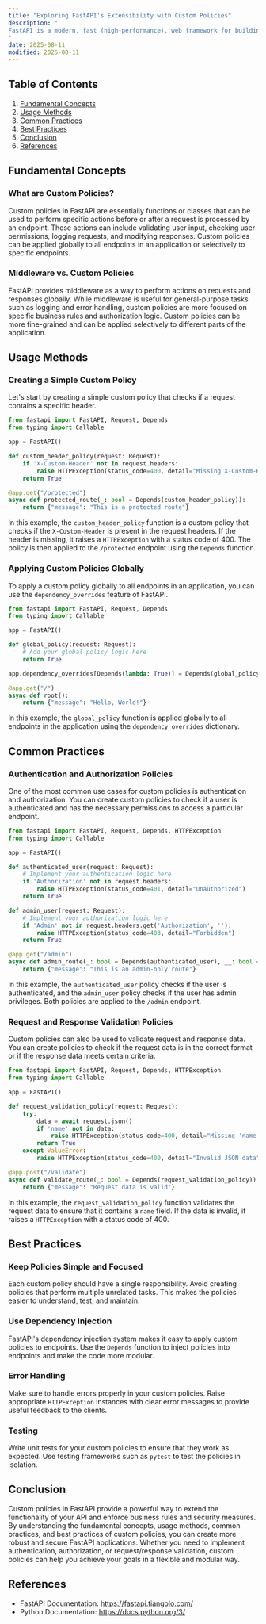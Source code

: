 ```yaml
---
title: "Exploring FastAPI's Extensibility with Custom Policies"
description: "
FastAPI is a modern, fast (high-performance), web framework for building APIs with Python based on standard Python type hints. One of its powerful features is its extensibility, which allows developers to create custom policies to handle various aspects of API operations such as authentication, authorization, and request/response processing. Custom policies provide a flexible way to enforce business rules and security measures across different endpoints in a FastAPI application. In this blog, we will explore the fundamental concepts, usage methods, common practices, and best practices of using custom policies in FastAPI.
"
date: 2025-08-11
modified: 2025-08-11
---
```


## Table of Contents
1. [Fundamental Concepts](#fundamental-concepts)
2. [Usage Methods](#usage-methods)
3. [Common Practices](#common-practices)
4. [Best Practices](#best-practices)
5. [Conclusion](#conclusion)
6. [References](#references)

## Fundamental Concepts

### What are Custom Policies?
Custom policies in FastAPI are essentially functions or classes that can be used to perform specific actions before or after a request is processed by an endpoint. These actions can include validating user input, checking user permissions, logging requests, and modifying responses. Custom policies can be applied globally to all endpoints in an application or selectively to specific endpoints.

### Middleware vs. Custom Policies
FastAPI provides middleware as a way to perform actions on requests and responses globally. While middleware is useful for general-purpose tasks such as logging and error handling, custom policies are more focused on specific business rules and authorization logic. Custom policies can be more fine-grained and can be applied selectively to different parts of the application.

## Usage Methods

### Creating a Simple Custom Policy
Let's start by creating a simple custom policy that checks if a request contains a specific header.

```python
from fastapi import FastAPI, Request, Depends
from typing import Callable

app = FastAPI()

def custom_header_policy(request: Request):
    if 'X-Custom-Header' not in request.headers:
        raise HTTPException(status_code=400, detail="Missing X-Custom-Header")
    return True

@app.get("/protected")
async def protected_route(_: bool = Depends(custom_header_policy)):
    return {"message": "This is a protected route"}
```

In this example, the `custom_header_policy` function is a custom policy that checks if the `X-Custom-Header` is present in the request headers. If the header is missing, it raises a `HTTPException` with a status code of 400. The policy is then applied to the `/protected` endpoint using the `Depends` function.

### Applying Custom Policies Globally
To apply a custom policy globally to all endpoints in an application, you can use the `dependency_overrides` feature of FastAPI.

```python
from fastapi import FastAPI, Request, Depends
from typing import Callable

app = FastAPI()

def global_policy(request: Request):
    # Add your global policy logic here
    return True

app.dependency_overrides[Depends(lambda: True)] = Depends(global_policy)

@app.get("/")
async def root():
    return {"message": "Hello, World!"}
```

In this example, the `global_policy` function is applied globally to all endpoints in the application using the `dependency_overrides` dictionary.

## Common Practices

### Authentication and Authorization Policies
One of the most common use cases for custom policies is authentication and authorization. You can create custom policies to check if a user is authenticated and has the necessary permissions to access a particular endpoint.

```python
from fastapi import FastAPI, Request, Depends, HTTPException
from typing import Callable

app = FastAPI()

def authenticated_user(request: Request):
    # Implement your authentication logic here
    if 'Authorization' not in request.headers:
        raise HTTPException(status_code=401, detail="Unauthorized")
    return True

def admin_user(request: Request):
    # Implement your authorization logic here
    if 'Admin' not in request.headers.get('Authorization', ''):
        raise HTTPException(status_code=403, detail="Forbidden")
    return True

@app.get("/admin")
async def admin_route(_: bool = Depends(authenticated_user), __: bool = Depends(admin_user)):
    return {"message": "This is an admin-only route"}
```

In this example, the `authenticated_user` policy checks if the user is authenticated, and the `admin_user` policy checks if the user has admin privileges. Both policies are applied to the `/admin` endpoint.

### Request and Response Validation Policies
Custom policies can also be used to validate request and response data. You can create policies to check if the request data is in the correct format or if the response data meets certain criteria.

```python
from fastapi import FastAPI, Request, Depends, HTTPException
from typing import Callable

app = FastAPI()

def request_validation_policy(request: Request):
    try:
        data = await request.json()
        if 'name' not in data:
            raise HTTPException(status_code=400, detail="Missing 'name' field in request")
        return True
    except ValueError:
        raise HTTPException(status_code=400, detail="Invalid JSON data")

@app.post("/validate")
async def validate_route(_: bool = Depends(request_validation_policy)):
    return {"message": "Request data is valid"}
```

In this example, the `request_validation_policy` function validates the request data to ensure that it contains a `name` field. If the data is invalid, it raises a `HTTPException` with a status code of 400.

## Best Practices

### Keep Policies Simple and Focused
Each custom policy should have a single responsibility. Avoid creating policies that perform multiple unrelated tasks. This makes the policies easier to understand, test, and maintain.

### Use Dependency Injection
FastAPI's dependency injection system makes it easy to apply custom policies to endpoints. Use the `Depends` function to inject policies into endpoints and make the code more modular.

### Error Handling
Make sure to handle errors properly in your custom policies. Raise appropriate `HTTPException` instances with clear error messages to provide useful feedback to the clients.

### Testing
Write unit tests for your custom policies to ensure that they work as expected. Use testing frameworks such as `pytest` to test the policies in isolation.

## Conclusion
Custom policies in FastAPI provide a powerful way to extend the functionality of your API and enforce business rules and security measures. By understanding the fundamental concepts, usage methods, common practices, and best practices of custom policies, you can create more robust and secure FastAPI applications. Whether you need to implement authentication, authorization, or request/response validation, custom policies can help you achieve your goals in a flexible and modular way.

## References
- FastAPI Documentation: https://fastapi.tiangolo.com/
- Python Documentation: https://docs.python.org/3/